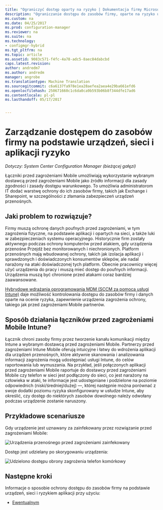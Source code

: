 ```yaml
---
title: "Ograniczyć dostęp oparty na ryzyko | Dokumentacja firmy Microsoft"
description: "Ograniczanie dostępu do zasobów firmy, oparte na ryzyko urządzeń, sieci i aplikacji."
ms.custom: na
ms.date: 04/25/2017
ms.prod: configuration-manager
ms.reviewer: na
ms.suite: na
ms.technology:
- configmgr-hybrid
ms.tgt_pltfrm: na
ms.topic: article
ms.assetid: 9083c571-f4fc-4a78-adc5-8aec84dabcbd
caps.latest.revision: 
author: andredm7
ms.author: andredm
manager: angrobe
ms.translationtype: Machine Translation
ms.sourcegitcommit: c6a6137fa978e1ea28aefea2aea4e29ba661efd6
ms.openlocfilehash: 250671660c1c6da0ca9b593b06b8f344dfe17ad6
ms.contentlocale: pl-pl
ms.lasthandoff: 05/17/2017


---
```


# <a name="manage-access-to-company-resource-based-on-device-network-and-application-risk"></a>Zarządzanie dostępem do zasobów firmy na podstawie urządzeń, sieci i aplikacji ryzyko

*Dotyczy: System Center Configuration Manager (bieżącej gałęzi)*

Łączniki przed zagrożeniami Mobile umożliwiają wykorzystanie wybranym dostawcą przed zagrożeniami Mobile jako źródło informacji dla zasady zgodności i zasady dostępu warunkowego. To umożliwia administratorom IT dodać warstwę ochrony do ich zasobów firmy, takich jak Exchange i Sharepoint, w szczególności z złamania zabezpieczeń urządzeń przenośnych.

## <a name="what-problem-does-this-solve"></a>Jaki problem to rozwiązuje?

Firmy muszą ochronę danych poufnych przed zagrożeniami, w tym zagrożenia fizyczne, na podstawie aplikacji i opartych na sieci, a także luki w zabezpieczeniach systemu operacyjnego.
Historycznie firm zostały aktywnego podczas ochrony komputerów przed atakiem, gdy urządzenia przenośne Przejdź bez monitorowanych i niechronionych. Platform przenośnych mają wbudowanej ochrony, takich jak izolacja aplikacji i sprawdzonych i doświadczonych konsumentów sklepów, ale nadal narażony na ataki doświadczonej tych platform. Obecnie pracownicy więcej użyć urządzenia do pracy i muszą mieć dostęp do poufnych informacji. Urządzenia muszą być chronione przed atakami coraz bardziej zaawansowane.

[Hybrydowe wdrażania oprogramowania MDM (SCCM za pomocą usługi Intune)](https://docs.microsoft.com/sccm/mdm/understand/choose-between-standalone-intune-and-hybrid-mobile-device-management) daje możliwość kontrolowania dostępu do zasobów firmy i danych oparte na ocenie ryzyka, zapewnienie urządzenia zagrożenia ochrony, takiego jak przed zagrożeniami Mobile partnerów.

## <a name="how-the-intune-mobile-threat-defense-connectors-work"></a>Sposób działania łączników przed zagrożeniami Mobile Intune?

Łącznik chroni zasoby firmy przez tworzenie kanału komunikacji między Intune a wybranym dostawcą przed zagrożeniami Mobile. Partnerzy przed zagrożeniami Intune Mobile oferują intuicyjne i łatwy do wdrożenia aplikacji dla urządzeń przenośnych, które aktywnie skanowania i analizowania informacji zagrożenia mogą udostępniać usługi Intune, do celów raportowania lub wymuszania. Na przykład, jeśli połączonych aplikacji przed zagrożeniami Mobile raportuje do dostawcy przed zagrożeniami Mobile czy telefon w sieci jest podłączony do sieci, co jest narażony na człowieka w ataki, te informacje jest udostępniane i podzielone na poziomie odpowiednich (niski/średniej/dużej) —, której następnie można porównać z swoje dodatki poziomu ryzyka skonfigurowany w usłudze Intune, aby określić, czy dostęp do niektórych zasobów dowolnego należy odwołany podczas urządzenie zostanie naruszony.

## <a name="sample-scenarios"></a>Przykładowe scenariusze

Gdy urządzenie jest uznawany za zainfekowany przez rozwiązanie przed zagrożeniami Mobile:

![Urządzenia przenośnego przed zagrożeniami zainfekowany](../media/mtp/MTD-image-1.png)

Dostęp jest udzielany po skorygowaniu urządzenia:

![Udzielono dostępu obrony zagrożenia telefon komórkowy](../media/mtp/MTD-image-2.png)

## <a name="next-steps"></a>Następne kroki

Informacje o sposobie ochrony dostępu do zasobów firmy na podstawie urządzeń, sieci i ryzykiem aplikacji przy użyciu:

- [Ewentualnym](https://docs.microsoft.com/intune/deploy-use/lookout-mobile-threat-defense-connector)
